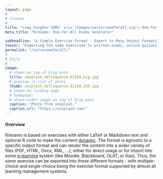 ```yaml
---
layout: page
#
# Content
#
title: "<img height='100%' src='/images/vector/oneforall.svg'> One-for-All Exams Generator"
meta_title: "R/exams: One-for-All Exams Generator"

subheadline: "A Simple Exercise Format - Export to Many Output Formats"
teaser: "Exporting the same exercises to written exams, online quizzes, self tests, and live voting software."
permalink: "/intro/oneforall/"
#
# Style
#
image:
  # shown on top of blog post
  title: unsplash_helloquence-61189.big.jpg
  # preview in list of posts
  thumb: unsplash_helloquence-61189.150.jpg
  # shown on landing page
  # homepage:
  # shown under image on top of blog post
  caption: "Photo from unsplash."
  caption_url: "https://unsplash.com/"
---
```


#### Overview

R/exams is based on exercises with either LaTeX or Markdown text and optional
R code to make the content [dynamic](/dynamic/). The format is agnostic to a
specific output format and can render the content into a wider variety of
files (PDF, HTML, Docx, XML, ...), either for direct usage or for import
into some [e-learning](/elearning/) system (like Moodle, Blackboard, OLAT,
or Ilias). Thus, the _same_ exercise can be exported into these different
formats - with multiple-choice and single-choice being the exercise format
supported by almost all learning management systems.

